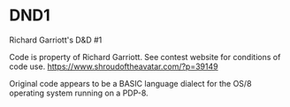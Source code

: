 DND1
====

Richard Garriott's D&amp;D #1


Code is property of Richard Garriott.
See contest website for conditions of code use.
https://www.shroudoftheavatar.com/?p=39149

Original code appears to be a BASIC language dialect for the OS/8 operating system running on a PDP-8.

